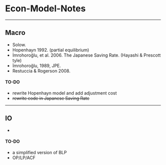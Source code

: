 # Econ-Model-Notes

---

## Macro

- Solow.
- Hopenhayn 1992. (partial equilibrium)
- İmrohoroğlu, et al. 2006. The Japanese Saving Rate. (Hayashi & Prescott tyle)
- İmrohoroğlu, 1989, JPE.
- Restuccia & Rogerson 2008.

#### TO-DO

- rewrite Hopenhayn model and add adjustment cost
- ~~rewrite code in Japanese Saving Rate~~

---

## IO

- 

#### TO-DO

- a simplified version of BLP
- OP/LP/ACF
